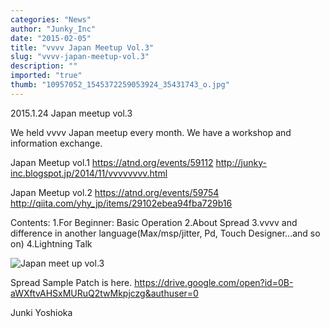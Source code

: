 ```yaml
---
categories: "News"
author: "Junky_Inc"
date: "2015-02-05"
title: "vvvv Japan Meetup Vol.3"
slug: "vvvv-japan-meetup-vol.3"
description: ""
imported: "true"
thumb: "10957052_1545372259053924_35431743_o.jpg"
---
```



2015.1.24  Japan meetup vol.3

We held vvvv Japan meetup every month.
We have a workshop and information exchange.


Japan Meetup vol.1
<https://atnd.org/events/59112>
<http://junky-inc.blogspot.jp/2014/11/vvvvvvvv.html>

Japan Meetup vol.2
<https://atnd.org/events/59754>
<http://qiita.com/yhy_jp/items/29102ebea94fba729b16>


Contents:
1.For Beginner: Basic Operation
2.About Spread
3.vvvv and difference in another language(Max/msp/jitter, Pd, Touch Designer...and so on)
4.Lightning Talk

![Japan meet up vol.3](10957052_1545372259053924_35431743_o.jpg) 

Spread Sample Patch is here.
<https://drive.google.com/open?id=0B-aWXftvAHSxMURuQ2twMkpjczg&authuser=0>


Junki Yoshioka